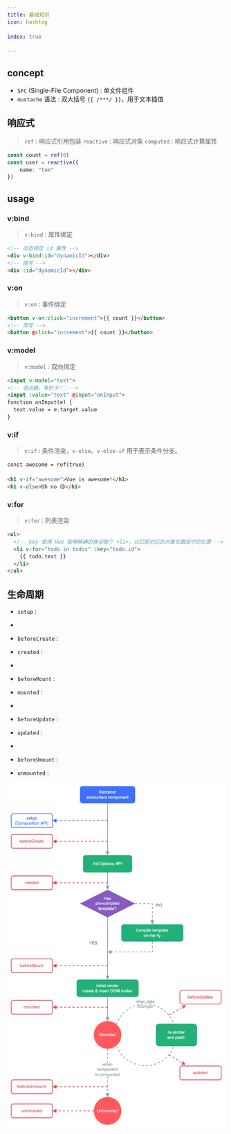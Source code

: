 ```yaml
---
title: 基础知识
icon: hashtag

index: true

---
```


<!-- more -->

## concept

- `SFC` (Single-File Component) : 单文件组件
- `mustache` 语法 : 双大括号 `{{ /***/ }}`，用于文本插值

## 响应式

> `ref` : 响应式引用包装
> `reactive` : 响应式对象
> `computed` : 响应式计算属性

```ts
const count = ref(0)
const user = reactive({
    name: "tom"
})
```

## usage

### v:bind

> `v:bind` : 属性绑定

```html
<!-- 动态绑定 id 属性 -->
<div v-bind:id="dynamicId"></div>
<!-- 简写 -->
<div :id="dynamicId"></div>
```

### v:on

> `v:on` : 事件绑定

```html
<button v-on:click="increment">{{ count }}</button>
<!-- 简写 -->
<button @click="increment">{{ count }}</button>
```

### v:model

> `v:model` : 双向绑定

```html
<input v-model="text">
<!-- 语法糖，等价于👇🏻 -->
<input :value="text" @input="onInput">
function onInput(e) {
  text.value = e.target.value
}
```

### v:if

> `v:if` : 条件渲染，`v-else`、`v-else-if` 用于表示条件分支。

```html
const awesome = ref(true)

<h1 v-if="awesome">Vue is awesome!</h1>
<h1 v-else>Oh no 😢</h1>
```

### v:for

> `v:for` : 列表渲染

```html
<ul>
  <!-- key 使得 Vue 能够精确的移动每个 <li>，以匹配对应的对象在数组中的位置 -->
  <li v-for="todo in todos" :key="todo.id">
    {{ todo.text }}
  </li>
</ul>
```

## 生命周期

- `setup` :

-

- `beforeCreate` :
- `created` :

-

- `beforeMount` :
- `mounted` :

- 

- `beforeUpdate` :
- `updated` :

- 

- `beforeUmount` :
- `unmounted` : 

![vue-lifecycle](media/vue-lifecycle.png)

